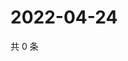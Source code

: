 # 2022-04-24

共 0 条

<!-- BEGIN WEIBO -->
<!-- 最后更新时间 Sun Apr 24 2022 08:23:49 GMT+0800 (China Standard Time) -->

<!-- END WEIBO -->
